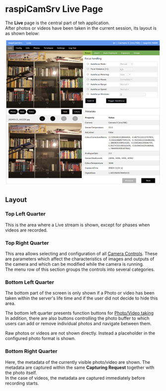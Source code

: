 # raspiCamSrv Live Page

The **Live** page is the central part of teh application.   
After photos or videos have been taken in the current session, its layout is as shown below:

![Live Screen](img/Live0.jpg)

## Layout

### Top Left Quarter
This is the area where a Live stream is shown, except for phases when videos are recorded.

### Top Right Quarter
This area allows selecting and configuration of all [Camera Controls](./CameraControls.md). These are parameters which affect the characteristics of images and outputs of the camera and which can be modified while the camera is running.   
The menu row of this section groups the controls into several categories.

### Bottom Left Quarter
The bottom part of the screen is only shown if a Photo or video has been taken within the server's life time and if the user did not decide to hide this area.

The bottom left quarter presents function buttons for [Photo/Video taking](./Phototaking.md)   
In addition, there are also buttons controlling the photo buffer to which users can add or remove individual photos and navigate between them.

Raw photos or videos are not shown directly. Instead a placeholder in the configured photo format is shown.

### Bottom Right Quarter
Here, the metadata of the currently visible photo/video are shown.
The metadata are captured within the same **Capturing Request** together with the photo itself.   
In the case of videos, the metadata are captured immediately before recording starts.

